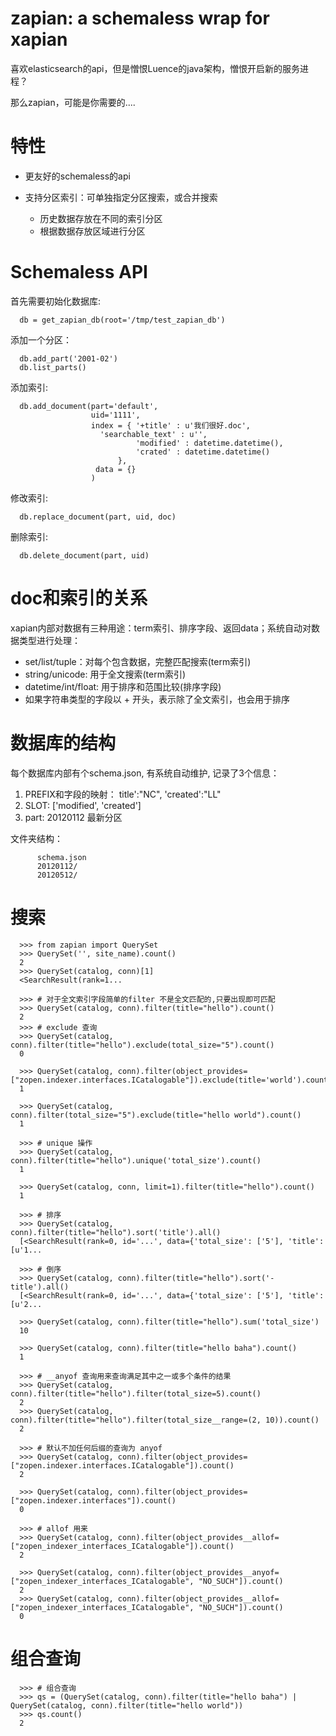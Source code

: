 zapian: a schemaless wrap for xapian
===============================================

喜欢elasticsearch的api，但是憎恨Luence的java架构，憎恨开启新的服务进程？

那么zapian，可能是你需要的....

特性
=============

- 更友好的schemaless的api
- 支持分区索引：可单独指定分区搜索，或合并搜索

  - 历史数据存放在不同的索引分区
  - 根据数据存放区域进行分区

Schemaless API
====================
首先需要初始化数据库:

      db = get_zapian_db(root='/tmp/test_zapian_db')

添加一个分区：

      db.add_part('2001-02')
      db.list_parts()

添加索引:

      db.add_document(part='default', 
                      uid='1111', 
                      index = { '+title' : u'我们很好.doc', 
		                'searchable_text' : u'', 
                                'modified' : datetime.datetime(), 
                                'crated' : datetime.datetime()
                            },
                       data = {}
                      )

修改索引:

      db.replace_document(part, uid, doc)

删除索引:

      db.delete_document(part, uid)

doc和索引的关系
=======================
xapian内部对数据有三种用途：term索引、排序字段、返回data；系统自动对数据类型进行处理：

- set/list/tuple：对每个包含数据，完整匹配搜索(term索引)
- string/unicode: 用于全文搜索(term索引)
- datetime/int/float: 用于排序和范围比较(排序字段)
- 如果字符串类型的字段以 + 开头，表示除了全文索引，也会用于排序

数据库的结构
===================
每个数据库内部有个schema.json, 有系统自动维护, 记录了3个信息：

1) PREFIX和字段的映射： title':"NC", 'created':"LL"
2) SLOT: ['modified', 'created']
3) part: 20120112  最新分区

文件夹结构：

          schema.json
          20120112/
          20120512/

搜索
==========

      >>> from zapian import QuerySet
      >>> QuerySet('', site_name).count()
      2
      >>> QuerySet(catalog, conn)[1]
      <SearchResult(rank=1...

      >>> # 对于全文索引字段简单的filter 不是全文匹配的,只要出现即可匹配
      >>> QuerySet(catalog, conn).filter(title="hello").count()
      2
      >>> # exclude 查询
      >>> QuerySet(catalog, conn).filter(title="hello").exclude(total_size="5").count()
      0

      >>> QuerySet(catalog, conn).filter(object_provides=["zopen.indexer.interfaces.ICatalogable"]).exclude(title='world').count()
      1

      >>> QuerySet(catalog, conn).filter(total_size="5").exclude(title="hello world").count()
      1

      >>> # unique 操作
      >>> QuerySet(catalog, conn).filter(title="hello").unique('total_size').count()
      1

      >>> QuerySet(catalog, conn, limit=1).filter(title="hello").count()
      1

      >>> # 排序
      >>> QuerySet(catalog, conn).filter(title="hello").sort('title').all()
      [<SearchResult(rank=0, id='...', data={'total_size': ['5'], 'title': [u'1...

      >>> # 倒序
      >>> QuerySet(catalog, conn).filter(title="hello").sort('-title').all()
      [<SearchResult(rank=0, id='...', data={'total_size': ['5'], 'title': [u'2...

      >>> QuerySet(catalog, conn).filter(title="hello").sum('total_size')
      10

      >>> QuerySet(catalog, conn).filter(title="hello baha").count()
      1

      >>> # __anyof 查询用来查询满足其中之一或多个条件的结果
      >>> QuerySet(catalog, conn).filter(title="hello").filter(total_size=5).count()
      2
      >>> QuerySet(catalog, conn).filter(title="hello").filter(total_size__range=(2, 10)).count()
      2
    
      >>> # 默认不加任何后缀的查询为 anyof
      >>> QuerySet(catalog, conn).filter(object_provides=["zopen.indexer.interfaces.ICatalogable"]).count()
      2

      >>> QuerySet(catalog, conn).filter(object_provides=["zopen.indexer.interfaces"]).count()
      0

      >>> # allof 用来
      >>> QuerySet(catalog, conn).filter(object_provides__allof=["zopen_indexer_interfaces_ICatalogable"]).count()
      2

      >>> QuerySet(catalog, conn).filter(object_provides__anyof=["zopen_indexer_interfaces_ICatalogable", "NO_SUCH"]).count()
      2
      >>> QuerySet(catalog, conn).filter(object_provides__allof=["zopen_indexer_interfaces_ICatalogable", "NO_SUCH"]).count()
      0


组合查询
=============

      >>> # 组合查询
      >>> qs = (QuerySet(catalog, conn).filter(title="hello baha") | QuerySet(catalog, conn).filter(title="hello world"))
      >>> qs.count()
      2

